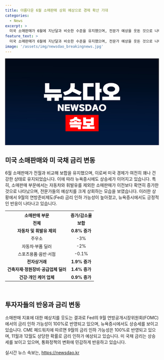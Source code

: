 ```yaml
---
title: 아름다운 6월 소매판매 상회 예상으로 경제 확산 기대
categories:
  - News
excerpt: >
  미국 소매판매가 6월에 지난달과 비슷한 수준을 유지했으며, 전문가 예상을 웃돈 것으로 나타났다. 이는 고금리와 노동시장 냉각 조짐이 있음에도 미국 경제가 여전히 강한 신호를 보인다는 것으로 해석되면서 증시는 상승세를 나타내고 있다. 특히 전자상거래, 건축자재, 건강 및 개인 케어 업체에서는 소비가 증가했으며, 이는 최근 소비 둔화 추세와 대조적이다. 이에 뉴욕증시는 상승하고 있으며, 투자자들은 9월의 금리 인하 가능성을 높게 평가하고 있다.
feature_text: >
  미국 소매판매가 6월에 지난달과 비슷한 수준을 유지했으며, 전문가 예상을 웃돈 것으로 나타났다. 이는 고금리와 노동시장 냉각 조짐이 있음에도 미국 경제가 여전히 강한 신호를 보인다는 것으로 해석되면서 증시는 상승세를 나타내고 있다. 특히 전자상거래, 건축자재, 건강 및 개인 케어 업체에서는 소비가 증가했으며, 이는 최근 소비 둔화 추세와 대조적이다. 이에 뉴욕증시는 상승하고 있으며, 투자자들은 9월의 금리 인하 가능성을 높게 평가하고 있다.
image: '/assets/img/newsdao_breakingnews.jpg'
---
```


<p><img src="/assets/img/newsdao_breakingnews.jpg" alt="pcversion 속보" /></p>

<h2 data-ke-size="size26">미국 소매판매와 미 국채 금리 변동</h2>

<p data-ke-size="size16">6월 소매판매가 전월과 비교해 보합을 유지했으며, 이로써 미국 경제가 여전히 꽤나 건강한 상태로 유지되었습니다. 이에 따라 뉴욕증시에도 상승세가 이어지고 있습니다. 특히, 소매판매 부문에서는 자동차와 휘발유를 제외한 소매판매가 이전보다 확연히 증가한 것으로 나타났으며, 전문가들의 예상치를 크게 상회하는 모습을 보였습니다. 이러한 상황에서 9월의 연방준비제도(Fed) 금리 인하 가능성이 높아졌고, 뉴욕증시에서도 긍정적인 반응이 나타나고 있습니다.</p>

<table>
    <tr>
        <th>소매판매 부문</th>
        <th>증가/감소율</th>
    </tr>
    <tr>
        <td style="text-align: center; height: 17px;"><b>전체</b></td>
        <td style="text-align: center; height: 17px;"><b>보합</b></td>
    </tr>
    <tr>
        <td style="text-align: center; height: 17px;"><b>자동차 및 휘발유 제외</b></td>
        <td style="text-align: center; height: 17px;"><b>0.8% 증가</b></td>
    </tr>
    <tr>
        <td style="text-align: center; height: 17px;">주우소</td>
        <td style="text-align: center; height: 17px;">-3%</td>
    </tr>
    <tr>
        <td style="text-align: center; height: 17px;">자동차·부품 딜러</td>
        <td style="text-align: center; height: 17px;">-2%</td>
    </tr>
    <tr>
        <td style="text-align: center; height: 17px;">스포츠용품·음반·서점</td>
        <td style="text-align: center; height: 17px;">-0.1%</td>
    </tr>
    <tr>
        <td style="text-align: center; height: 17px;"><b>전자상거래</b></td>
        <td style="text-align: center; height: 17px;"><b>1.9% 증가</b></td>
    </tr>
    <tr>
        <td style="text-align: center; height: 17px;"><b>건축자재·정원장비·공급업체 딜러</b></td>
        <td style="text-align: center; height: 17px;"><b>1.4% 증가</b></td>
    </tr>
    <tr>
        <td style="text-align: center; height: 17px;"><b>건강·개인 케어 업체</b></td>
        <td style="text-align: center; height: 17px;"><b>0.9% 증가</b></td>
    </tr>
</table>

<p data-ke-size="size16">&nbsp;</p>

<h2 data-ke-size="size26">투자자들의 반응과 금리 변동</h2>

<p data-ke-size="size16">소매판매 지표에 대한 예상치를 웃도는 결과로 Fed의 9월 연방공개시장위원회(FOMC)에서의 금리 인하 가능성이 100%로 반영되고 있으며, 뉴욕증시에서도 상승세를 보이고 있습니다. CME 페드워치에 따르면 9월의 금리 인하 가능성은 100%로 반영되고 있으며, 11월과 12월도 상당한 확률로 금리 인하가 예상되고 있습니다. 미 국채 금리는 상승세를 보이고 있으며, 통화정책의 변화에 민감하게 반응하고 있습니다.</p>
실시간 뉴스 속보는, <a href="https://newsdao.kr" rel="dofollow">https://newsdao.kr</a>


